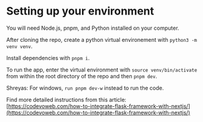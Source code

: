 # Setting up your environment

You will need Node.js, pnpm, and Python installed on your computer.

After cloning the repo, create a python virtual environement with `python3 -m venv venv`.

Install dependencies with `pnpm i`.

To run the app, enter the virtual environment with `source venv/bin/activate` from within the root directory of the repo and then `pnpm dev`. 

Shreyas: For windows, `run pnpm dev-w` instead to run the code.

Find more detailed instructions from this article: [https://codevoweb.com/how-to-integrate-flask-framework-with-nextjs/](https://codevoweb.com/how-to-integrate-flask-framework-with-nextjs/)
